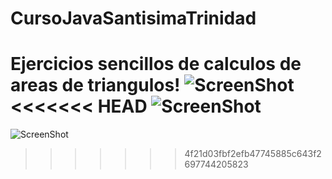 # CursoJavaSantisimaTrinidad
Ejercicios sencillos de calculos de areas de triangulos!
![ScreenShot](https://i.imgur.com/j6MwBrB.png)<br/>
<<<<<<< HEAD
![ScreenShot](https://i.imgur.com/mOy9mM3.png)
=======
![ScreenShot](https://i.imgur.com/mOy9mM3.png)
>>>>>>> 4f21d03fbf2efb47745885c643f2697744205823
